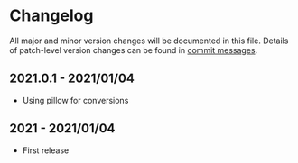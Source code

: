 # Changelog
All major and minor version changes will be documented in this file. Details of
patch-level version changes can be found in [commit messages](../../commits/master).


## 2021.0.1 - 2021/01/04
- Using pillow for conversions

## 2021 - 2021/01/04
- First release
